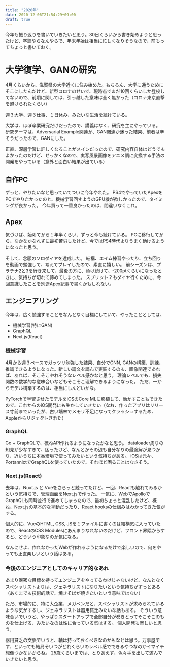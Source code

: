 ```yaml
---
title: "2020年"
date: 2020-12-06T21:54:29+09:00
draft: true
---
```


今年も振り返りを書いていきたいと思う。30日くらいから書き始めようと思ったけど、卒論やらなんやらで、年末年始は相当に忙しくなりそうなので、前もってちょっと書いておく。

# 大学復学、GANの研究
4月くらいから、滋賀県の大学近くに住み始めた。もちろん、大学に通うためにそこにしたんだけど、新型コロナのせいで、現時点でまだ10回くらいしか登校してないので、前期に関しては、引っ越した意味は全く無かった（コロナ東京直撃を避けられたくらい）

週３大学、週３仕事、１日休み、みたいな生活を続けている。

大学は、ほぼ卒業研究だけだったので、講義はなく、研究を主にやっている。
研究テーマは、Adversarial Example関連か、GAN関連か迷った結果、前者は辛そうだったので、GANにした。

正直、深層学習に詳しくなることがメインだったので、研究内容自体はどうでもよかったのだけど、せっかくなので、実写風景画像をアニメ調に変換する手法の開発をやっている（意外と面白い結果が出ている）

## 自作PC
ずっと、やりたいなと思っていてついに今年やれた。
PS4でやっていたApexをPCでやりたかったのと、機械学習回すようのGPU機が欲しかったので、タイミングが良かった。
今年買って一番良かったのは、間違いなくこれ。

## Apex
気づけば、始めてから１年半くらい、ずっと今も続けている。
PCに移行してから、なかなかなれずに最初苦労したけど、今ではPS4時代よりうまく動けるようになったと思う。

そして、念願のソロダイヤを達成した。
結構、エイム練習やったり、立ち回りを動画で勉強して、考えてプレイしたので、素直に嬉しい。
前シーズンは、プラチナ2と3を行き来して、最後の方に、負け続けて、-200ptくらいになったときに、気持ちが切れて諦めてしまった。
スプリット２もダイヤ行くために、今回意識したことを別途Apex記事で書くかもしれない。

## エンジニアリング
今年は、広く勉強することをなんとなく目標にしていて、やったこととしては、

- 機械学習(特にGAN)
- GraphQL
- Next.js(React)

### 機械学習

4月から週３ペースでガッツリ勉強した結果、自分でCNN, GANの構築、訓練、推論できるようになった。新しい論文を読んで実装するのも、画像関連であれば、あれば、そこそこやれそうなレベル感かなと思う。
理論レベルでも、損失関数の数学的な意味合いなどもそこそこ理解できるようになった。
ただ、一からモデル構築するのは、相当にしんどいかな。

PyTorchで学習させたモデルをiOSのCore MLに移植して、動かすこともできたので、これからのiOS開発にも生かしていきたい（なお、作ったアプリはリリース寸前までいったが、古い端末でメモリ不足になってクラッシュするため、Appleからリジェクトされた）

### GraphQL

Go + GraphQLで、概ねAPI作れるようになったかなと思う。
dataloader周りの知見が少なすぎて、困ったけど、なんとかその辺も自分なりの最適解が見つかり、近いうちに本番環境で使ってみたいという気持ちがある。
iOSは元々、PortannictでGraphQLを使っていたので、それほど困ることはなさそう。

### Next.js(React)

去年は、Nuxt.js と Vueをさらっと触ってたけど、一回、Reactも触れてみるかという気持ちで、管理画面をNext.jsで作った。
一気に、WebでApolloでGraphQLも同時並行で進めてしまったので、最初ちょっと混乱したけど、概ね、Next.jsの基本的な挙動だったり、React hooksの仕組みはわかってきた気がする。

個人的に、VueのHTML, CSS, JSを１ファイルに書くのは結構気に入っていたので、ReactのCSS Modulesにあんまりなれないのだけど、フロント界隈からすると、どういう印象なのか気になる。

なんにせよ、作れなかったWebが作れるようになるだけで楽しいので、何をやっても正直楽しいという話はある。

### 今後のエンジニアとしてのキャリア的なあれ
あまり厳密な目標を持ってエンジニアをやってるわけじゃないけど、なんとなくスペシャリストよりは、ジェネラリストになりたいという気持ちがずっとある（あくまでも技術的話で、焼きそばが焼きたいという意味ではない）

ただ、市場的に、特に大企業、メガベンだと、スペシャリストが求められているような気がするし、ジェネラリストは器用貧乏みたいな話もある。
そういう意味合いでいうと、やっぱりスタートアップで全部自分が巻きとってそこそこのものを仕上げる、みたいなのは性に合っている気はする。
個人開発も楽しいと思う。

器用貧乏の文脈でいうと、軸は持っておくべきなのかもなとは思う。万事屋です、といっても結局そいつがどれくらいのレベル感でできるやつなのかイマイチ想像つかないからね。
25歳くらいまでは、とりあえず、色々手を出して遊んでいきたいと思う。
